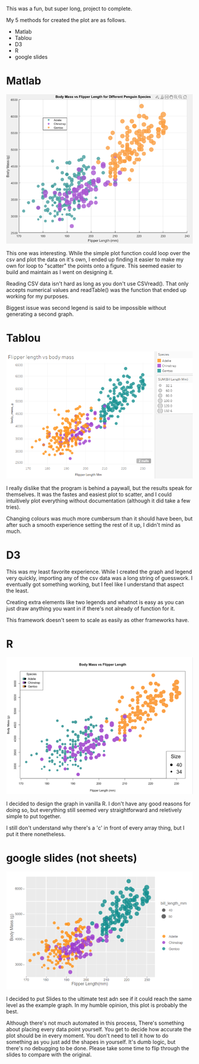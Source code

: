 This was a fun, but super long, project to complete. 

My 5 methods for created the plot are as follows. 
- Matlab
- Tablou
- D3
- R
- google slides


# Matlab

![](Resources/Finished_PNGs/DV_A2_Matlab.png)

This one was interesting. While the simple plot function could loop over the csv and plot the data on it's own, I ended up finding it easier to make my own for loop to "scatter" the points onto a figure. This seemed easier to build and maintain as I went on designing it. 

Reading CSV data isn't hard as long as you don't use CSVread(). That only accepts numerical values and readTable() was the function that ended up working for my purposes. 

Biggest issue was second legend is said to be impossible without generating a second graph. 


# Tablou

![](Resources/Finished_PNGs/DV_A2_Tablou.png)

I really dislike that the program is behind a paywall, but the results speak for themselves. It was the fastes and easiest plot to scatter, and I could intuitively plot everything without documentation (although it did take a few tries). 

Changing colours was much more cumbersum than it should have been, but after such a smooth experience setting the rest of it up, I didn't mind as much. 


# D3

This was my least favorite experience. While I created the graph and legend very quickly, importing any of the csv data was a long string of guesswork. I eventually got something working, but I feel like I understand that aspect the least. 

Creating extra elements like two legends and whatnot is easy as you can just draw anything you want in if there's not already of function for it. 

This framework doesn't seem to scale as easily as other frameworks have. 


# R

![](Resources/Finished_PNGs/DV_A2_Arr.png)

I decided to design the graph in vanilla R. I don't have any good reasons for doing so, but everything still seemed very straightforward and reletively simple to put together. 

I still don't understand why there's a 'c' in front of every array thing, but I put it there nonetheless. 


# google slides (not sheets)

![](Resources/Finished_PNGs/DV_A2_slides.png)

I decided to put Slides to the ultimate test adn see if it could reach the same level as the example graph. In my humble opinion, this plot is probably the best. 

Although there's not much automated in this process, There's something about placing every data point yourself. You get to decide how accurate the plot should be in every moment. You don't need to tell it how to do something as you just add the shapes in yourself. It's dumb logic, but there's no debugging to be done. Please take some time to flip through the slides to compare with the original. 
